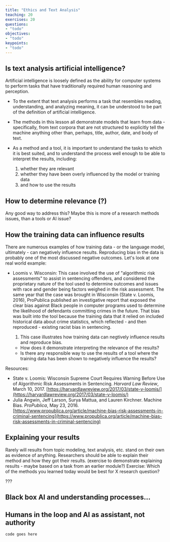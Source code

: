 ```yaml
---
title: "Ethics and Text Analysis"
teaching: 20
exercises: 20
questions:
- "todo"
objectives:
- "todo"
keypoints:
- "todo"
---
```



## Is text analysis artificial intelligence? 

Artificial intelligence is loosely defined as the ability for computer systems to perform tasks that have traditionally required human reasoning and perception. 
* To the extent that text analysis performs a task that resembles reading, understanding, and analyzing meaning, it can be understood to be part of the definition of artificial intelligence. 
* The methods in this lesson all demonstrate models that learn from data - specifically, from text corpora that are not structured to explicitly tell the machine anything other than, perhaps, title, author, date, and body of text.
* As a method and a tool, it is important to understand the tasks to which it is best suited, and to understand the process well enough to be able to interpret the results, including:

  1. whether they are relevant 
  2. whether they have been overly influenced by the model or training data 
  3. and how to use the results 

## How to determine relevance (?)
Any good way to address this? Maybe this is more of a research methods issues, than a tools or AI issue?

## How the training data can influence results

There are numerous examples of how training data - or the language model, ultimately - can negatively influence results. Reproducing bias in the data is probably one of the most discussed negative outcomes. Let's look at one real world example:
* Loomis v. Wisconsin: This case involved the use of "algorithmic risk assessments" to assist in sentencing offenders, and considered the proprietary nature of the tool used to determine outcomes and issues with race and gender being factors weighed in the risk assessment. The same  year that the case was brought in Wisconsin (State v. Loomis, 2016), ProPublica published an investigative report that exposed the clear bias against Black people in computer programs used to determine the likelihood of defendants committing crimes in the future. That bias was built into the tool because the training data that it relied on included historical data about crime statistics, which reflected - and then reproduced - existing racist bias in sentencing. 
  1. This case illustrates how training data can negtively influence results and reproduce bias. 

    * How does it demonstrate interpreting the relevance of the results? 
    * Is there any responsible way to use the results of a tool where the training data has been shown to negatively influence the results?

Resources: 
* State v. Loomis: Wisconsin Supreme Court Requires Warning Before Use of Algorithmic Risk Assessments in Sentencing. *Harvard Law Review*, March 10, 2017. [https://harvardlawreview.org/2017/03/state-v-loomis/](https://harvardlawreview.org/2017/03/state-v-loomis/)
* Julia Angwin, Jeff Larson, Surya Mattua, and Lauren Kirchner. Machine Bias. *ProPublica*, May 23, 2016. [https://www.propublica.org/article/machine-bias-risk-assessments-in-criminal-sentencing](https://www.propublica.org/article/machine-bias-risk-assessments-in-criminal-sentencing)


## Explaining your results

Rarely will results from topic modeling, text analysis, etc. stand on their own as evidence of anything. Researchers should be able to explain their method and how they got their results.
(exercise to demonstrate explaining results - maybe based on a task from an earlier module?)
Exercise: Which of the methods you learned today would be best for X research question?



???
## Black box AI and understanding processes...

## Humans in the loop and AI as assistant, not authority
~~~
code goes here
~~~
